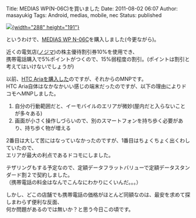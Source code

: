 Title: MEDIAS WP(N-06C)を買いました
Date: 2011-08-02 06:07
Author: masayukig
Tags: Android, medias, mobile, nec
Status: published

[![](https://lh5.googleusercontent.com/-yMEyZkxtkEg/TjcLL0dy_8I/AAAAAAAAVfE/oiUW8ute44o/s288/MEDIAS%252520WP%252520Brown.jpg){width="288"
height="191"}](https://picasaweb.google.com/lh/photo/E4PUw5jq68uZwWPQW1gB3A?feat=embedwebsite)

というわけで、[MEDIAS WP
N-06C](http://www.nttdocomo.co.jp/product/foma/smart_phone/n06c/)を購入しました(今更ながら)。

近くの電気店([ノジマ](http://www.nojima.co.jp/))の株主優待割引券10%を使用でき、  
携帯電話購入で5%ポイントがつくので、15%弱程度の割引。(ポイントは割引と考えてはいけないでしょうが)

以前、[HTC
Ariaを購入した](http://b.0r2.info/?p=1345 "HTC Aria(S31HT)購入")のですが、それからのMNPです。  
HTC
Aria自体はなかなかいい感じの端末だったのですが、以下の理由によりドコモへMNPしました。

1.  自分の行動範囲だと、イーモバイルのエリアが微妙(屋内だと入らないことが多々ある)
2.  画面が小さく操作しづらいので、別のスマートフォンを持ち歩く必要があり、持ち歩く物が増える

2番目は大して苦にはなっていなかったのですが、1番目はちょくちょく出くわしていたので、  
エリアが最大の利点であるドコモにしました。

テザリングもする予定なので、定額データフラットバリューで定額データスタンダード割２で契約しました。  
（携帯電話の料金はなんでこんなにわかりにくいんだ。。。）

しかし、どこの店舗でも携帯電話の価格がほとんど同額なのは、最安を求めて探しまわらず便利な反面、  
何か問題があるのでは無いか？と思う今日この頃です。
